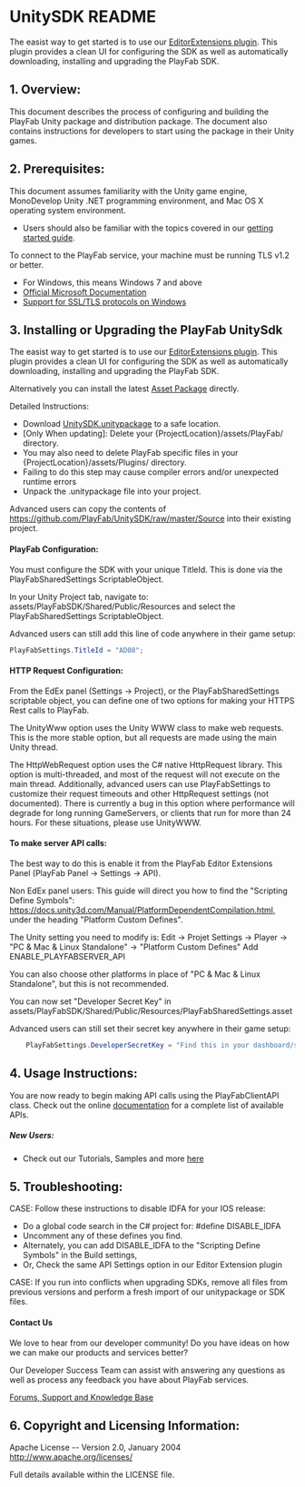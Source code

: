 # UnitySDK README

The easist way to get started is to use our [EditorExtensions plugin](https://github.com/PlayFab/UnityEditorExtensions). This plugin provides a clean UI for configuring the SDK as well as automatically downloading, installing and upgrading the PlayFab SDK.


## 1. Overview:

This document describes the process of configuring and building the PlayFab Unity package and distribution package. The document also contains instructions for developers to start using the package in their Unity games.


## 2. Prerequisites:

This document assumes familiarity with the Unity game engine, MonoDevelop Unity .NET programming environment, and Mac OS X operating system environment.

* Users should also be familiar with the topics covered in our [getting started guide](https://api.playfab.com/docs/general-getting-started).

To connect to the PlayFab service, your machine must be running TLS v1.2 or better.
* For Windows, this means Windows 7 and above
* [Official Microsoft Documentation](https://msdn.microsoft.com/en-us/library/windows/desktop/aa380516%28v=vs.85%29.aspx)
* [Support for SSL/TLS protocols on Windows](http://blogs.msdn.com/b/kaushal/archive/2011/10/02/support-for-ssl-tls-protocols-on-windows.aspx)


## 3. Installing or Upgrading the PlayFab UnitySdk

The easist way to get started is to use our [EditorExtensions plugin](https://github.com/PlayFab/UnityEditorExtensions). This plugin provides a clean UI for configuring the SDK as well as automatically downloading, installing and upgrading the PlayFab SDK.

Alternatively you can install the latest [Asset Package](https://api.playfab.com/sdks/download/unity-v2ap) directly. 

Detailed Instructions:
* Download [UnitySDK.unitypackage](https://api.playfab.com/sdks/download/unity-v2ap) to a safe location.
* [Only When updating]: Delete your {ProjectLocation}/assets/PlayFab/ directory.
 * You may also need to delete PlayFab specific files in your {ProjectLocation}/assets/Plugins/ directory.
 * Failing to do this step may cause compiler errors and/or unexpected runtime errors
* Unpack the .unitypackage file into your project.

Advanced users can copy the contents of https://github.com/PlayFab/UnitySDK/raw/master/Source into their existing project.

#### PlayFab Configuration:
You must configure the SDK with your unique TitleId.  This is done via the PlayFabSharedSettings ScriptableObject.

In your Unity Project tab, navigate to: assets/PlayFabSDK/Shared/Public/Resources and select the PlayFabSharedSettings ScriptableObject.

Advanced users can still add this line of code anywhere in their game setup:

```C#
PlayFabSettings.TitleId = "AD08";
```

#### HTTP Request Configuration:

From the EdEx panel (Settings -> Project), or the PlayFabSharedSettings scriptable object, you can define one of two options for making your HTTPS Rest calls to PlayFab.

The UnityWww option uses the Unity WWW class to make web requests. This is the more stable option, but all requests are made using the main Unity thread.

The HttpWebRequest option uses the C# native HttpRequest library. This option is multi-threaded, and most of the request will not execute on the main thread. Additionally, advanced users can use PlayFabSettings to customize their request timeouts and other HttpRequest settings (not documented). There is currently a bug in this option where performance will degrade for long running GameServers, or clients that run for more than 24 hours. For these situations, please use UnityWWW.

#### To make server API calls:

The best way to do this is enable it from the PlayFab Editor Extensions Panel (PlayFab Panel -> Settings -> API).

Non EdEx panel users: This guide will direct you how to find the "Scripting Define Symbols": https://docs.unity3d.com/Manual/PlatformDependentCompilation.html, under the heading "Platform Custom Defines".

The Unity setting you need to modify is:
Edit -> Projet Settings -> Player -> "PC & Mac & Linux Standalone" -> "Platform Custom Defines"
Add ENABLE_PLAYFABSERVER_API

You can also choose other platforms in place of "PC & Mac & Linux Standalone", but this is not recommended.

You can now set "Developer Secret Key" in assets/PlayFabSDK/Shared/Public/Resources/PlayFabSharedSettings.asset

Advanced users can still set their secret key anywhere in their game setup:

```C#
    PlayFabSettings.DeveloperSecretKey = "Find this in your dashboard/settings https://developer.playfab.com/title/properties/{your title Id}"; //your Developer Secret goes here.
```

## 4. Usage Instructions:

You are now ready to begin making API calls using the PlayFabClientAPI class. Check out the online [documentation](https://api.playfab.com/documentation/client) for a complete list of available APIs.

##### New Users:

* Check out our Tutorials, Samples and more [here](https://api.playfab.com/docs/tutorials)

## 5. Troubleshooting:

CASE: Follow these instructions to disable IDFA for your IOS release:
 * Do a global code search in the C# project for: #define DISABLE_IDFA
  * Uncomment any of these defines you find.
 * Alternately, you can add DISABLE_IDFA to the "Scripting Define Symbols" in the Build settings,
 * Or, Check the same API Settings option in our Editor Extension plugin

CASE: If you run into conflicts when upgrading SDKs, remove all files from previous versions and perform a fresh import of our unitypackage or SDK files. 

#### Contact Us
We love to hear from our developer community! 
Do you have ideas on how we can make our products and services better? 

Our Developer Success Team can assist with answering any questions as well as process any feedback you have about PlayFab services.

[Forums, Support and Knowledge Base](https://community.playfab.com/index.html)

## 6. Copyright and Licensing Information:

  Apache License -- 
  Version 2.0, January 2004
  http://www.apache.org/licenses/

  Full details available within the LICENSE file.
